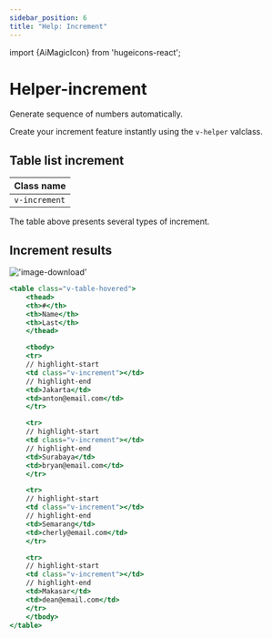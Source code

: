 ```yaml
---
sidebar_position: 6
title: "Help: Increment"
---
```


import {AiMagicIcon} from 'hugeicons-react';

# Helper-increment <AiMagicIcon className='icon' />

Generate sequence of numbers automatically.

Create your increment feature instantly using the `v-helper` valclass.

## Table list increment

| Class name |
|---------------|
| `v-increment`|

The table above presents several types of increment.

## Increment results
!['image-download'](/img/table1.png)

``` jsx title="index.html"
<table class="v-table-hovered">
    <thead>
    <th>#</th>	
    <th>Name</th>							  				  
    <th>Last</th>								  				  
    </thead>

    <tbody>	
    <tr>
    // highlight-start
    <td class="v-increment"></td>							  				  
    // highlight-end
    <td>Jakarta</td>								  				  
    <td>anton@email.com</td>							  				  
    </tr>

    <tr>
    // highlight-start
    <td class="v-increment"></td>							  				  
    // highlight-end
    <td>Surabaya</td>								  				  
    <td>bryan@email.com</td>							  				  
    </tr>

    <tr>
    // highlight-start
    <td class="v-increment"></td>							  				  
    // highlight-end
    <td>Semarang</td>								  				  
    <td>cherly@email.com</td>							  				  
    </tr>

    <tr>
    // highlight-start
    <td class="v-increment"></td>							  				  
    // highlight-end
    <td>Makasar</td>								  				  
    <td>dean@email.com</td>							  				  
    </tr>
    </tbody>
</table>
```
